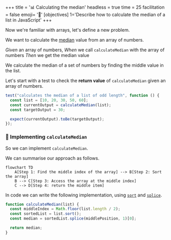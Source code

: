 +++
title = '📊 Calculating the median'
headless = true
time = 25
facilitation = false
emoji= '🧩'
[objectives]
1='Describe how to calculate the median of a list in JavaScript' 
+++

Now we're familiar with arrays, let's define a new problem.

We want to calculate the [median](https://www.bbc.co.uk/bitesize/guides/zwhgk2p/revision/2) value from an array of numbers.

_Given_ an array of numbers,
_When_ we call `calculateMedian` with the array of numbers
_Then_ we get the median value

We calculate the median of a set of numbers by finding the middle value in the list.

Let's start with a test to check the **return value** of `calculateMedian` given an array of numbers.

```js
test("calculates the median of a list of odd length", function () {
  const list = [10, 20, 30, 50, 60];
  const currentOutput = calculateMedian(list);
  const targetOutput = 30;

  expect(currentOutput).toBe(targetOutput);
});
```

### 🔨 Implementing `calculateMedian`

So we can implement `calculateMedian`.

We can summarise our approach as follows.

```mermaid
flowchart TD
    A[Step 1: Find the middle index of the array] --> B[Step 2: Sort the array]
    B --> C[Step 3: Access the array at the middle index]
    C --> D[Step 4: return the middle item]
```

In code we can write the following implementation, using [`sort`](https://developer.mozilla.org/en-US/docs/Web/JavaScript/Reference/Global_Objects/Array/sort) and [`splice`](https://developer.mozilla.org/en-US/docs/Web/JavaScript/Reference/Global_Objects/Array/splice).

```js
function calculateMedian(list) {
  const middleIndex = Math.floor(list.length / 2);
  const sortedList = list.sort();
  const median = sortedList.splice(middlePosition, 1)[0];

  return median;
}
```
